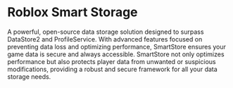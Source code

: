 # Roblox Smart Storage
A powerful, open-source data storage solution designed to surpass DataStore2 and ProfileService. With advanced features focused on preventing data loss and optimizing performance, SmartStore ensures your game data is secure and always accessible. SmartStore not only optimizes performance but also protects player data from unwanted or suspicious modifications, providing a robust and secure framework for all your data storage needs.
